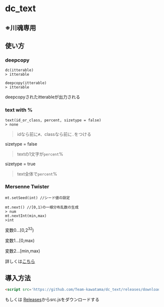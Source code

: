 # dc_text
## ※川魂専用

## 使い方
### deepcopy
```JS
dc(itterable)
> itterable
```
```JS
deepcopy(itterable)
> itterable
```
deepcopyされたitterableが出力される

### text with %
```JS
text(id_or_class, percent, sizetype = false)
> none
```
> idなら前に`#`、classなら前に`.`をつける

sizetype = false
> textの1文字が`percent`%

sizetype = true
> text全体で`percent`%

### Mersenne Twister
```JS
mt.setSeed(int) //シード値の設定

mt.next() //[0,1)の一様分布乱数の生成
> num
mt.nextInt(min,max)
>int
```
変数0...[0,2<sup>32</sup>)

変数1…[0,max)

変数2…[min,max)


詳しくは[こちら](https://magicant.github.io/sjavascript/mt.html#api-setSeed)

## 導入方法
```HTML
<script src='https://github.com/Team-kawatama/dc_text/releases/download/v1.1.1/src.js'></script>
```

もしくは
[Releases](https://github.com/Team-kawatama/dc_text/releases/tag/v1.1.1)からsrc.jsをダウンロードする
